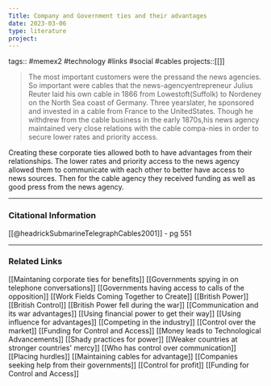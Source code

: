 ```yaml
---
Title: Company and Government ties and their advantages
date: 2023-03-06
type: literature
project:
---
```

tags:: #memex2 #technology #links #social #cables 
projects::[[]]

> The most important customers were the pressand the news agencies. So important were cables that the news-agencyentrepreneur Julius Reuter laid his own cable in 1866 from Lowestoft(Suffolk) to Nordeney on the North Sea coast of Germany. Three yearslater, he sponsored and invested in a cable from France to the UnitedStates. Though he withdrew from the cable business in the early 1870s,his news agency maintained very close relations with the cable compa-nies in order to secure lower rates and priority access.

Creating these corporate ties allowed both to have advantages from their relationships. The lower rates and priority access to the news agency allowed them to communicate with each other to better have access to news sources. Then for the cable agency they received funding as well as good press from the news agency.

---
### Citational Information

[[@headrickSubmarineTelegraphCables2001]] - pg 551

---

### Related Links

[[Maintaning corporate ties for benefits]]
[[Governments spying in on telephone conversations]]
[[Governments having access to calls of the opposition]]
[[Work Fields Coming Together to Create]]
[[British Power]]
[[British Control]]
[[British Power fell during the war]]
[[Communication and its war advantages]]
[[Using financial power to get their way]]
[[Using influence for advantages]]
[[Competing in the industry]]
[[Control over the market]]
[[Funding for Control and Access]]
[[Money leads to Technological Advancements]]
[[Shady practices for power]]
[[Weaker countries at stronger countries' mercy]]
[[Who has control over communication]]
[[Placing hurdles]]
[[Maintaining cables for advantage]]
[[Companies seeking help from their governments]]
[[Control for profit]]
[[Funding for Control and Access]]
